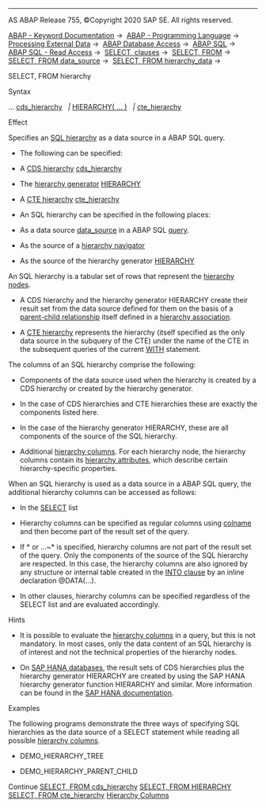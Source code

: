   

* * *

AS ABAP Release 755, ©Copyright 2020 SAP SE. All rights reserved.

[ABAP - Keyword Documentation](javascript:call_link\('abenabap.htm'\)) →  [ABAP - Programming Language](javascript:call_link\('abenabap_reference.htm'\)) →  [Processing External Data](javascript:call_link\('abenabap_language_external_data.htm'\)) →  [ABAP Database Access](javascript:call_link\('abenabap_sql.htm'\)) →  [ABAP SQL](javascript:call_link\('abenopensql.htm'\)) →  [ABAP SQL - Read Access](javascript:call_link\('abenopen_sql_reading.htm'\)) →  [SELECT, clauses](javascript:call_link\('abenselect_clauses.htm'\)) →  [SELECT, FROM](javascript:call_link\('abapfrom_clause.htm'\)) →  [SELECT, FROM data\_source](javascript:call_link\('abapselect_data_source.htm'\)) →  [SELECT, FROM hierarchy\_data](javascript:call_link\('abenselect_hierarchy_data.htm'\)) → 

SELECT, FROM hierarchy

Syntax

... [cds\_hierarchy](javascript:call_link\('abenselect_cds_hierarchy.htm'\))
  *|* [HIERARCHY( ... )](javascript:call_link\('abenselect_hierarchy_generator.htm'\))
  *|* [cte\_hierarchy](javascript:call_link\('abenselect_cte_hierarchy.htm'\))

Effect

Specifies an [SQL hierarchy](javascript:call_link\('abensql_hierarchy_glosry.htm'\) "Glossary Entry") as a data source in a ABAP SQL query.

-   The following can be specified:

-   A [CDS hierarchy](javascript:call_link\('abencds_hierarchy_glosry.htm'\) "Glossary Entry") [cds\_hierarchy](javascript:call_link\('abenselect_cds_hierarchy.htm'\))

-   The [hierarchy generator](javascript:call_link\('abenhierarchy_generator_glosry.htm'\) "Glossary Entry") [HIERARCHY](javascript:call_link\('abenselect_hierarchy_generator.htm'\))

-   A [CTE hierarchy](javascript:call_link\('abencte_hierarchy_glosry.htm'\) "Glossary Entry") [cte\_hierarchy](javascript:call_link\('abenselect_cte_hierarchy.htm'\))

-   An SQL hierarchy can be specified in the following places:

-   As a data source [data\_source](javascript:call_link\('abapselect_data_source.htm'\)) in a ABAP SQL [query](javascript:call_link\('abenquery_glosry.htm'\) "Glossary Entry").

-   As the source of a [hierarchy navigator](javascript:call_link\('abenselect_hierarchy_navigators.htm'\))

-   As the source of the hierarchy generator [HIERARCHY](javascript:call_link\('abenselect_hierarchy_generator.htm'\))

An SQL hierarchy is a tabular set of rows that represent the [hierarchy nodes](javascript:call_link\('abenhierarchy_node_glosry.htm'\) "Glossary Entry").

-   A CDS hierarchy and the hierarchy generator HIERARCHY create their result set from the data source defined for them on the basis of a [parent-child relationship](javascript:call_link\('abenpcr_glosry.htm'\) "Glossary Entry") itself defined in a [hierarchy association](javascript:call_link\('abenhierarchy_association_glosry.htm'\) "Glossary Entry").

-   A [CTE hierarchy](javascript:call_link\('abencte_hierarchy_glosry.htm'\) "Glossary Entry") represents the hierarchy (itself specified as the only data source in the subquery of the CTE) under the name of the CTE in the subsequent queries of the current [WITH](javascript:call_link\('abapwith.htm'\)) statement.

The columns of an SQL hierarchy comprise the following:

-   Components of the data source used when the hierarchy is created by a CDS hierarchy or created by the hierarchy generator.

-   In the case of CDS hierarchies and CTE hierarchies these are exactly the components listed here.

-   In the case of the hierarchy generator HIERARCHY, these are all components of the source of the SQL hierarchy.

-   Additional [hierarchy columns](javascript:call_link\('abenddddl_hierarchy.htm'\)). For each hierarchy node, the hierarchy columns contain its [hierarchy attributes](javascript:call_link\('abenhierarchy_attribute_glosry.htm'\) "Glossary Entry"), which describe certain hierarchy-specific properties.

When an SQL hierarchy is used as a data source in a ABAP SQL query, the additional hierarchy columns can be accessed as follows:

-   In the [SELECT](javascript:call_link\('abapselect_list.htm'\)) list

-   Hierarchy columns can be specified as regular columns using [colname](javascript:call_link\('abenopen_sql_columns.htm'\)) and then become part of the result set of the query.

-   If \* or ...~\* is specified, hierarchy columns are not part of the result set of the query. Only the components of the source of the SQL hierarchy are respected. In this case, the hierarchy columns are also ignored by any structure or internal table created in the [INTO clause](javascript:call_link\('abapinto_clause.htm'\)) by an inline declaration @DATA(...).

-   In other clauses, hierarchy columns can be specified regardless of the SELECT list and are evaluated accordingly.

Hints

-   It is possible to evaluate the [hierarchy columns](javascript:call_link\('abenddddl_hierarchy.htm'\)) in a query, but this is not mandatory. In most cases, only the data content of an SQL hierarchy is of interest and not the technical properties of the hierarchy nodes.

-   On [SAP HANA databases](javascript:call_link\('abenhana_database_glosry.htm'\) "Glossary Entry"), the result sets of CDS hierarchies plus the hierarchy generator HIERARCHY are created by using the SAP HANA hierarchy generator function HIERARCHY and similar. More information can be found in the [SAP HANA documentation](https://help.sap.com/viewer/4fe29514fd584807ac9f2a04f6754767/2.0.04/en-US/b4b0eec1968f41a099c828a4a6c8ca0f.html).

Examples

The following programs demonstrate the three ways of specifying SQL hierarchies as the data source of a SELECT statement while reading all possible [hierarchy columns](javascript:call_link\('abenddddl_hierarchy.htm'\)).

-   DEMO\_HIERARCHY\_TREE

-   DEMO\_HIERARCHY\_PARENT\_CHILD

Continue
[SELECT, FROM cds\_hierarchy](javascript:call_link\('abenselect_cds_hierarchy.htm'\))
[SELECT, FROM HIERARCHY](javascript:call_link\('abenselect_hierarchy_generator.htm'\))
[SELECT, FROM cte\_hierarchy](javascript:call_link\('abenselect_cte_hierarchy.htm'\))
[Hierarchy Columns](javascript:call_link\('abenddddl_hierarchy.htm'\))